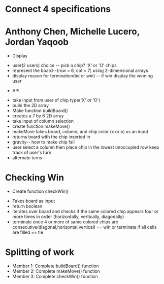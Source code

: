 # Connect 4 specifications
# Anthony Chen, Michelle Lucero, Jordan Yaqoob

* Display  
- user(2 users) choice -- pick a chip? 'X' or 'O' chips
- represent the board--(row = 6, col = 7) using 2-dimensional arrays
- display reason for termination(tie or win) -- if win display the winning user


* API
- take input from user of chip type('X' or 'O')
- build the 2D array
- Make function buildBoard()
- creates a 7 by 6 2D array
- take input of column selection
- create function makeMove()
- makeMove takes board, column, and chip color (x or o) as an input
- returns board with the chip inserted in
- gravity-- how to make chip fall
- user select a column then place chip in the lowest unoccupied row keep track of user's turn
- alternate turns

# Checking Win
* Create function checkWin()
- Takes board as input
- return boolean
- iterates over board and checks if the same colored chip appears
four or more times in order (horizontally, vertically, diagonally)
- terminate once 4 or more of same colored chips are consecutive(diagonal,horizontal,vertical) == win or terminate if all cells are filled == tie

# Splitting of work
- Member 1: Complete buildBoard() function
- Member 2: Complete makeMove() function
- Member 3: Complete checkWin() function 
